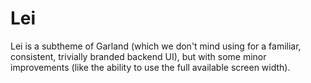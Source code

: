 Lei
===

Lei is a subtheme of Garland (which we don't mind using for a familiar, consistent, trivially branded backend UI), but with some minor improvements (like the ability to use the full available screen width).
